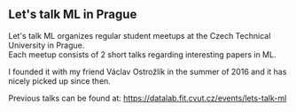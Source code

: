 ## Let's talk ML in Prague

Let's talk ML organizes regular student meetups at the Czech Technical University in Prague.\
Each meetup consists of 2 short talks regarding interesting papers in ML.

I founded it with my friend Václav Ostrožlík in the summer of 2016 and it has nicely picked up since then.

Previous talks can be found at: https://datalab.fit.cvut.cz/events/lets-talk-ml
